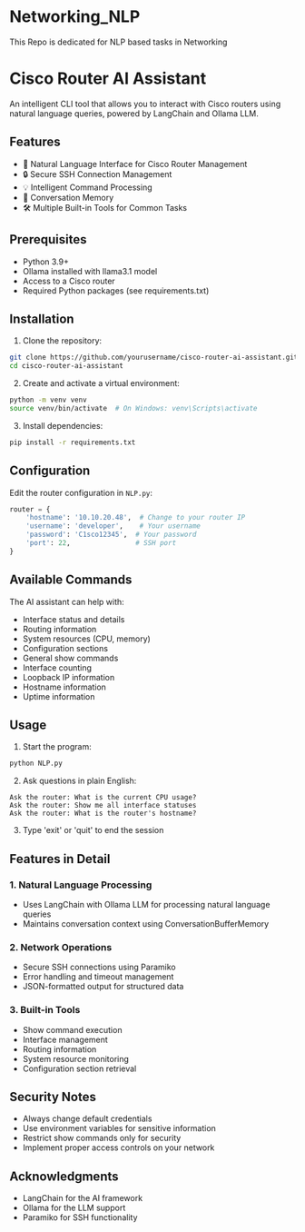 # Networking_NLP
This Repo is dedicated for NLP based tasks in Networking




# Cisco Router AI Assistant

An intelligent CLI tool that allows you to interact with Cisco routers using natural language queries, powered by LangChain and Ollama LLM.

## Features

- 🤖 Natural Language Interface for Cisco Router Management
- 🔒 Secure SSH Connection Management
- 💡 Intelligent Command Processing
- 🧠 Conversation Memory
- 🛠️ Multiple Built-in Tools for Common Tasks

## Prerequisites

- Python 3.9+
- Ollama installed with llama3.1 model
- Access to a Cisco router
- Required Python packages (see requirements.txt)

## Installation

1. Clone the repository:
```bash
git clone https://github.com/yourusername/cisco-router-ai-assistant.git
cd cisco-router-ai-assistant
```

2. Create and activate a virtual environment:
```bash
python -m venv venv
source venv/bin/activate  # On Windows: venv\Scripts\activate
```

3. Install dependencies:
```bash
pip install -r requirements.txt
```

## Configuration

Edit the router configuration in `NLP.py`:

```python
router = {
    'hostname': '10.10.20.48',  # Change to your router IP
    'username': 'developer',    # Your username
    'password': 'C1sco12345',  # Your password
    'port': 22,                # SSH port
}
```

## Available Commands

The AI assistant can help with:
- Interface status and details
- Routing information
- System resources (CPU, memory)
- Configuration sections
- General show commands
- Interface counting
- Loopback IP information
- Hostname information
- Uptime information

## Usage

1. Start the program:
```bash
python NLP.py
```

2. Ask questions in plain English:
```
Ask the router: What is the current CPU usage?
Ask the router: Show me all interface statuses
Ask the router: What is the router's hostname?
```

3. Type 'exit' or 'quit' to end the session

## Features in Detail

### 1. Natural Language Processing
- Uses LangChain with Ollama LLM for processing natural language queries
- Maintains conversation context using ConversationBufferMemory

### 2. Network Operations
- Secure SSH connections using Paramiko
- Error handling and timeout management
- JSON-formatted output for structured data

### 3. Built-in Tools
- Show command execution
- Interface management
- Routing information
- System resource monitoring
- Configuration section retrieval

## Security Notes

- Always change default credentials
- Use environment variables for sensitive information
- Restrict show commands only for security
- Implement proper access controls on your network


## Acknowledgments

- LangChain for the AI framework
- Ollama for the LLM support
- Paramiko for SSH functionality
